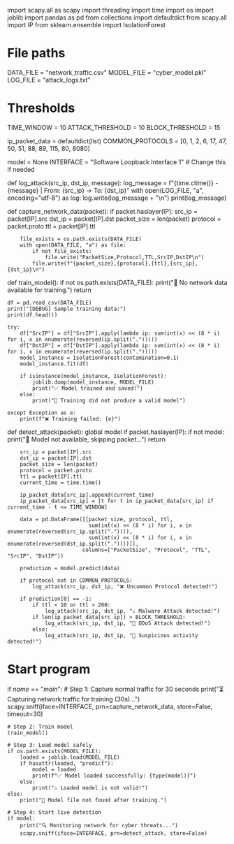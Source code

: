 import scapy.all as scapy
import threading
import time
import os
import joblib
import pandas as pd
from collections import defaultdict
from scapy.all import IP
from sklearn.ensemble import IsolationForest

# File paths
DATA_FILE = "network_traffic.csv"
MODEL_FILE = "cyber_model.pkl"
LOG_FILE = "attack_logs.txt"

# Thresholds
TIME_WINDOW = 10
ATTACK_THRESHOLD = 10
BLOCK_THRESHOLD = 15

ip_packet_data = defaultdict(list)
COMMON_PROTOCOLS = [0, 1, 2, 6, 17, 47, 50, 51, 88, 89, 115, 80, 8080]

model = None
INTERFACE = "Software Loopback Interface 1"  # Change this if needed

def log_attack(src_ip, dst_ip, message):
    log_message = f"{time.ctime()} - {message} | From: {src_ip} → To: {dst_ip}"
    with open(LOG_FILE, "a", encoding="utf-8") as log:
        log.write(log_message + "\n")
    print(log_message)

def capture_network_data(packet):
    if packet.haslayer(IP):
        src_ip = packet[IP].src
        dst_ip = packet[IP].dst
        packet_size = len(packet)
        protocol = packet.proto
        ttl = packet[IP].ttl

        file_exists = os.path.exists(DATA_FILE)
        with open(DATA_FILE, "a") as file:
            if not file_exists:
                file.write("PacketSize,Protocol,TTL,SrcIP,DstIP\n")
            file.write(f"{packet_size},{protocol},{ttl},{src_ip},{dst_ip}\n")

def train_model():
    if not os.path.exists(DATA_FILE):
        print("🚫 No network data available for training.")
        return

    df = pd.read_csv(DATA_FILE)
    print("[DEBUG] Sample training data:")
    print(df.head())

    try:
        df["SrcIP"] = df["SrcIP"].apply(lambda ip: sum(int(x) << (8 * i) for i, x in enumerate(reversed(ip.split(".")))))
        df["DstIP"] = df["DstIP"].apply(lambda ip: sum(int(x) << (8 * i) for i, x in enumerate(reversed(ip.split(".")))))
        model_instance = IsolationForest(contamination=0.1)
        model_instance.fit(df)

        if isinstance(model_instance, IsolationForest):
            joblib.dump(model_instance, MODEL_FILE)
            print("✅ Model trained and saved!")
        else:
            print("🚫 Training did not produce a valid model")

    except Exception as e:
        print(f"❌ Training failed: {e}")

def detect_attack(packet):
    global model
    if packet.haslayer(IP):
        if not model:
            print("🚫 Model not available, skipping packet...")
            return

        src_ip = packet[IP].src
        dst_ip = packet[IP].dst
        packet_size = len(packet)
        protocol = packet.proto
        ttl = packet[IP].ttl
        current_time = time.time()

        ip_packet_data[src_ip].append(current_time)
        ip_packet_data[src_ip] = [t for t in ip_packet_data[src_ip] if current_time - t <= TIME_WINDOW]

        data = pd.DataFrame([[packet_size, protocol, ttl,
                              sum(int(x) << (8 * i) for i, x in enumerate(reversed(src_ip.split(".")))),
                              sum(int(x) << (8 * i) for i, x in enumerate(reversed(dst_ip.split("."))))]],
                            columns=["PacketSize", "Protocol", "TTL", "SrcIP", "DstIP"])

        prediction = model.predict(data)

        if protocol not in COMMON_PROTOCOLS:
            log_attack(src_ip, dst_ip, "❌ Uncommon Protocol detected!")

        if prediction[0] == -1:
            if ttl < 10 or ttl > 200:
                log_attack(src_ip, dst_ip, "⚠ Malware Attack detected!")
            if len(ip_packet_data[src_ip]) > BLOCK_THRESHOLD:
                log_attack(src_ip, dst_ip, "🚨 DDoS Attack detected!")
            else:
                log_attack(src_ip, dst_ip, "🔴 Suspicious activity detected!")

# Start program
if _name_ == "_main_":
    # Step 1: Capture normal traffic for 30 seconds
    print("⏳ Capturing network traffic for training (30s)...")
    scapy.sniff(iface=INTERFACE, prn=capture_network_data, store=False, timeout=30)

    # Step 2: Train model
    train_model()

    # Step 3: Load model safely
    if os.path.exists(MODEL_FILE):
        loaded = joblib.load(MODEL_FILE)
        if hasattr(loaded, "predict"):
            model = loaded
            print(f"✅ Model loaded successfully: {type(model)}")
        else:
            print("⚠ Loaded model is not valid!")
    else:
        print("🚫 Model file not found after training.")

    # Step 4: Start live detection
    if model:
        print("🔍 Monitoring network for cyber threats...")
        scapy.sniff(iface=INTERFACE, prn=detect_attack, store=False)

